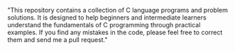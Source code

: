 "This repository contains a collection of C language programs and problem solutions. It is designed to help beginners and intermediate learners understand the fundamentals of C programming through practical examples. If you find any mistakes in the code, please feel free to correct them and send me a pull request."
